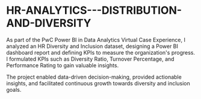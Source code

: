 # HR-ANALYTICS---DISTRIBUTION-AND-DIVERSITY

As part of the PwC Power BI in Data Analytics Virtual Case Experience, I analyzed an HR Diversity and Inclusion dataset, designing a Power BI dashboard report and defining KPIs to measure the organization's progress. I formulated KPIs such as Diversity Ratio, Turnover Percentage, and Performance Rating to gain valuable insights. 

The project enabled data-driven decision-making, provided actionable insights, and facilitated continuous growth towards diversity and inclusion goals.
